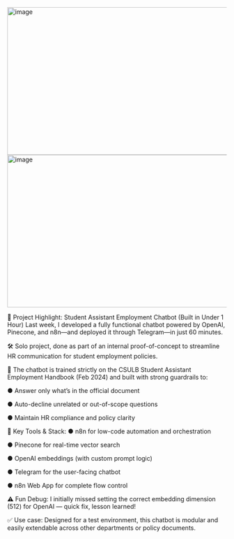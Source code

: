 <img width="624" height="338" alt="image" src="https://github.com/user-attachments/assets/0bd3d270-0925-4742-adfd-1e1cc4525777" />
<img width="624" height="349" alt="image" src="https://github.com/user-attachments/assets/a69d103f-c6c2-4063-ab6f-f868803f28e0" />



🚀 Project Highlight: Student Assistant Employment Chatbot (Built in Under 1 Hour)
 Last week, I developed a fully functional chatbot powered by OpenAI, Pinecone, and n8n—and deployed it through Telegram—in just 60 minutes.

🛠️ Solo project, done as part of an internal proof-of-concept to streamline HR communication for student employment policies.

📘 The chatbot is trained strictly on the CSULB Student Assistant Employment Handbook (Feb 2024) and built with strong guardrails to:

●	Answer only what’s in the official document

●	Auto-decline unrelated or out-of-scope questions

●	Maintain HR compliance and policy clarity

🔎 Key Tools & Stack:
●	n8n for low-code automation and orchestration

●	Pinecone for real-time vector search

●	OpenAI embeddings (with custom prompt logic)

●	Telegram for the user-facing chatbot

●	n8n Web App for complete flow control

⚠️ Fun Debug: I initially missed setting the correct embedding dimension (512) for OpenAI — quick fix, lesson learned!

✅ Use case: Designed for a test environment, this chatbot is modular and easily extendable across other departments or policy documents.
